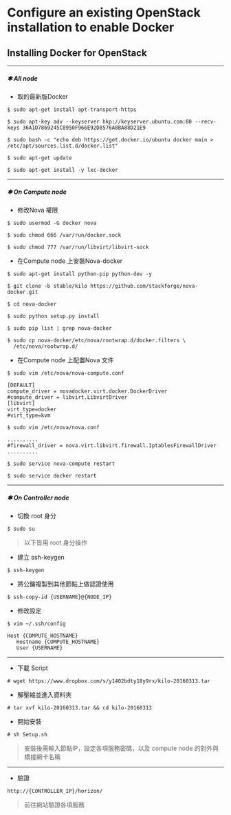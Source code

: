 # Configure an existing OpenStack installation to enable Docker
## Installing Docker for OpenStack

------
##### **✱ All node**

* 取的最新版Docker
```
$ sudo apt-get install apt-transport-https

$ sudo apt-key adv --keyserver hkp://keyserver.ubuntu.com:80 --recv-keys 36A1D7869245C8950F966E92D8576A8BA88D21E9

$ sudo bash -c "echo deb https://get.docker.io/ubuntu docker main > /etc/apt/sources.list.d/docker.list"

$ sudo apt-get update

$ sudo apt-get install -y lxc-docker
```

------
##### **✱ On Compute node**

* 修改Nova 權限
```
$ sudo usermod -G docker nova

$ sudo chmod 666 /var/run/docker.sock

$ sudo chmod 777 /var/run/libvirt/libvirt-sock
```

* 在Compute node 上安裝Nova-docker
```
$ sudo apt-get install python-pip python-dev -y

$ git clone -b stable/kilo https://github.com/stackforge/nova-docker.git

$ cd nova-docker

$ sudo python setup.py install

$ sudo pip list | grep nova-docker

$ sudo cp nova-docker/etc/nova/rootwrap.d/docker.filters \
  /etc/nova/rootwrap.d/
```
 * 在Compute node 上配置Nova 文件
```
$ sudo vim /etc/nova/nova-compute.conf
```
```vim
[DEFAULT]
compute_driver = novadocker.virt.docker.DockerDriver
#compute_driver = libvirt.LibvirtDriver
[libvirt]
virt_type=docker
#virt_type=kvm
```
```
$ sudo vim /etc/nova/nova.conf
```
```vim
..........
#firewall_driver = nova.virt.libvirt.firewall.IptablesFirewallDriver
..........
```
```
$ sudo service nova-compute restart

$ sudo service docker restart
```

------
##### **✱ On Controller node**

* 切換 root 身分
```
$ sudo su
```
> 以下皆用 root 身分操作

* 建立 ssh-keygen
```
$ ssh-keygen
```

* 將公鑰複製到其他節點上做認證使用
```
$ ssh-copy-id {USERNAME}@{NODE_IP}
```

* 修改設定
```
$ vim ~/.ssh/config
```
```
Host {COMPUTE_HOSTNAME}
   Hostname {COMPUTE_HOSTNAME}
   User {USERNAME}
```

------
* 下載 Script
```
# wget https://www.dropbox.com/s/y1402bdty18y9rx/kilo-20160313.tar
```

* 解壓縮並進入資料夾
```
# tar xvf kilo-20160313.tar && cd kilo-20160313
```

* 開始安裝
```
# sh Setup.sh
```
> 安裝後需輸入節點IP，設定各項服務密碼，以及 compute node 的對外與橋接網卡名稱

------

* 驗證
```
http://{CONTROLLER_IP}/horizon/
```
> 前往網站驗證各項服務
